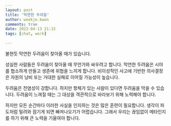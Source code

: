 ```yaml
---  
layout: post  
title: '막연한 두려움'  
author: wookje.kwon  
comments: true  
date: 2022-04-13 21:15  
tags: [chat, work]  
  
---  
```


불현듯 막연한 두려움이 찾아올 때가 있습니다.  

성실한 사람들은 두려움이 찾아올 때 무언가와 싸우려고 합니다. 막연한 두려움은 시야를 협소하게 만들고 생존에 위협을 느끼게 합니다. 비이성적인 사고에 기반한 의사결정은 자원의 낭비 또는 거대한 실패로 이어질 가능성이 높습니다.  

두려움은 전염성이 강합니다. 하지만 항체가 있는 사람이 있다면 두려움을 막을 수 있습니다. 두려움이 느껴질 때는 그 대상을 객관적으로 바라보기 위해 노력해야 합니다.  

하지만 모든 순간마다 이러한 사실을 인지하는 것은 많은 훈련이 필요합니다. 생각이 파도처럼 밀려와 잠기게 되면 빠져나오기가 어렵습니다. 그래서 우리는 끊임없이 메타인지를 하기 위해 큰 노력을 기울여야 합니다.  

